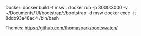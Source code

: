 Docker: 
  docker build -t msw .
  docker run -p 3000:3000 -v ~/Documents/UI/bootstrap/:/bootstrap -d msw
  docker exec -it 8ddb93a48ac4 /bin/bash
  
  
Themes:
https://github.com/thomaspark/bootswatch/